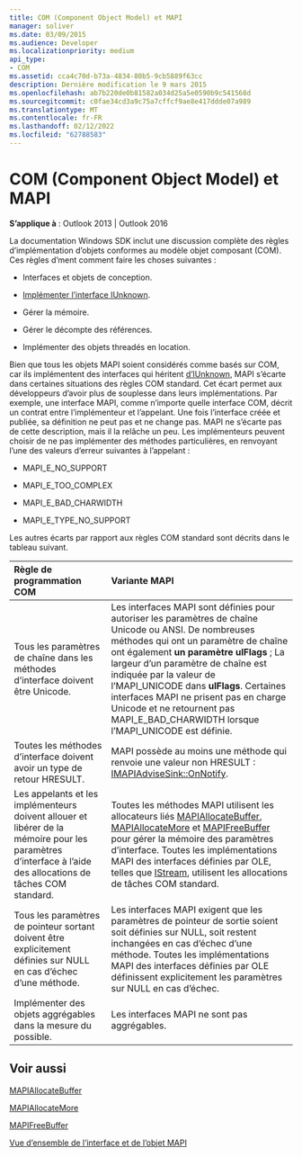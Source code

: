 ```yaml
---
title: COM (Component Object Model) et MAPI
manager: soliver
ms.date: 03/09/2015
ms.audience: Developer
ms.localizationpriority: medium
api_type:
- COM
ms.assetid: cca4c70d-b73a-4834-80b5-9cb5889f63cc
description: Dernière modification le 9 mars 2015
ms.openlocfilehash: ab7b220de0b81582a034d25a5e0590b9c541568d
ms.sourcegitcommit: c0fae34cd3a9c75a7cffcf9ae8e417ddde07a989
ms.translationtype: MT
ms.contentlocale: fr-FR
ms.lasthandoff: 02/12/2022
ms.locfileid: "62788583"
---
```

# <a name="component-object-model-and-mapi"></a>COM (Component Object Model) et MAPI

  
  
**S’applique à** : Outlook 2013 | Outlook 2016 
  
La documentation Windows SDK inclut une discussion complète des règles d’implémentation d’objets conformes au modèle objet composant (COM). Ces règles d’ment comment faire les choses suivantes :
  
- Interfaces et objets de conception.
    
- [Implémenter l’interface IUnknown](https://msdn.microsoft.com/library/ms680509%28VS.85%29.aspx). 
    
- Gérer la mémoire.
    
- Gérer le décompte des références.
    
- Implémenter des objets threadés en location.
    
Bien que tous les objets MAPI soient considérés comme basés sur COM, car ils implémentent des interfaces qui héritent [d’IUnknown](https://msdn.microsoft.com/library/ms680509%28VS.85%29.aspx), MAPI s’écarte dans certaines situations des règles COM standard. Cet écart permet aux développeurs d’avoir plus de souplesse dans leurs implémentations. Par exemple, une interface MAPI, comme n’importe quelle interface COM, décrit un contrat entre l’implémenteur et l’appelant. Une fois l’interface créée et publiée, sa définition ne peut pas et ne change pas. MAPI ne s’écarte pas de cette description, mais il la relâche un peu. Les implémenteurs peuvent choisir de ne pas implémenter des méthodes particulières, en renvoyant l’une des valeurs d’erreur suivantes à l’appelant : 
  
- MAPI_E_NO_SUPPORT
    
- MAPI_E_TOO_COMPLEX
    
- MAPI_E_BAD_CHARWIDTH
    
- MAPI_E_TYPE_NO_SUPPORT
    
Les autres écarts par rapport aux règles COM standard sont décrits dans le tableau suivant.
  
|**Règle de programmation COM**|**Variante MAPI**|
|:-----|:-----|
|Tous les paramètres de chaîne dans les méthodes d’interface doivent être Unicode. |Les interfaces MAPI sont définies pour autoriser les paramètres de chaîne Unicode ou ANSI. De nombreuses méthodes qui ont un paramètre de chaîne ont également **un paramètre ulFlags** ; La largeur d’un paramètre de chaîne est indiquée par la valeur de l’MAPI_UNICODE dans **ulFlags**. Certaines interfaces MAPI ne prisent pas en charge Unicode et ne retournent pas MAPI_E_BAD_CHARWIDTH lorsque l’MAPI_UNICODE est définie. |
|Toutes les méthodes d’interface doivent avoir un type de retour HRESULT. |MAPI possède au moins une méthode qui renvoie une valeur non HRESULT : [IMAPIAdviseSink::OnNotify](imapiadvisesink-onnotify.md). |
|Les appelants et les implémenteurs doivent allouer et libérer de la mémoire pour les paramètres d’interface à l’aide des allocations de tâches COM standard. |Toutes les méthodes MAPI utilisent les allocateurs liés [MAPIAllocateBuffer](mapiallocatebuffer.md), [MAPIAllocateMore](mapiallocatemore.md) et [MAPIFreeBuffer](mapifreebuffer.md) pour gérer la mémoire des paramètres d’interface. Toutes les implémentations MAPI des interfaces définies par OLE, telles que [IStream](https://msdn.microsoft.com/library/aa380034%28VS.85%29.aspx), utilisent les allocations de tâches COM standard. |
|Tous les paramètres de pointeur sortant doivent être explicitement définies sur NULL en cas d’échec d’une méthode. |Les interfaces MAPI exigent que les paramètres de pointeur de sortie soient soit définies sur NULL, soit restent inchangées en cas d’échec d’une méthode. Toutes les implémentations MAPI des interfaces définies par OLE définissent explicitement les paramètres sur NULL en cas d’échec. |
|Implémenter des objets aggrégables dans la mesure du possible. |Les interfaces MAPI ne sont pas aggrégables. |
   
## <a name="see-also"></a>Voir aussi



[MAPIAllocateBuffer](mapiallocatebuffer.md)
  
[MAPIAllocateMore](mapiallocatemore.md)
  
[MAPIFreeBuffer](mapifreebuffer.md)


[Vue d’ensemble de l’interface et de l’objet MAPI](mapi-object-and-interface-overview.md)

